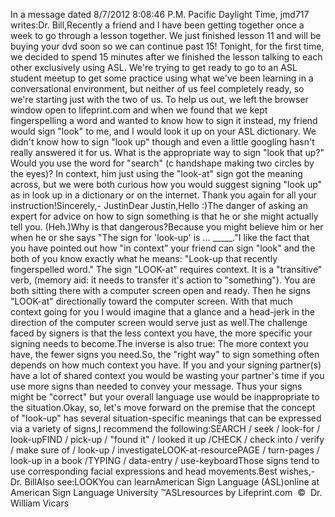 In a message dated 8/7/2012 8:08:46 P.M. Pacific Daylight Time, 
			jmd717 writes:Dr. Bill,Recently a friend 
			and I have been getting together once a week to go through a lesson 
			together. We just finished lesson 11 and will be buying your dvd 
			soon so we can continue past 15! Tonight, for the first time, we 
			decided to spend 15 minutes after we finished the lesson talking to 
			each other exclusively using ASL. We're trying to get ready to go to 
			an ASL student meetup to get some practice using what we've been 
			learning in a conversational environment, but neither of us feel 
			completely ready, so we're starting just with the two of us. To help 
			us out, we left the browser window open to lifeprint.com and when we 
			found that we kept fingerspelling a word and wanted to know how to 
			sign it instead, my friend would sign "look" to me, and I would look 
			it up on your ASL dictionary. We didn't know how to sign "look up" 
			though and even a little googling hasn't really answered it for us. 
			What is the appropriate way to sign "look that up?" Would you use 
			the word for "search" (c handshape making two circles by the eyes)? 
			In context, him just using the "look-at" sign got the meaning 
			across, but we were both curious how you would suggest signing "look 
			up" as in look up in a dictionary or on the internet. Thank you 
			again for all your instruction!Sincerely,-
			JustinDear Justin,Hello :)The danger of asking an expert for advice on how to sign something 
			is that he or she might actually tell you. (Heh.)Why is that dangerous?Because you might believe him or her when he or she says "The sign 
			for 'look-up' is ... _____."I like the fact that you have pointed out how "in context" your 
			friend can sign "look" and the both of you know exactly what he 
			means: "Look-up that recently fingerspelled word." The sign 
			"LOOK-at" requires context. It is a "transitive" verb, (memory aid: 
			it needs to transfer it's action to "something"). You are both 
			sitting there with a computer screen open and ready. Then he signs 
			"LOOK-at" directionally toward the computer screen. With that much 
			context going for you I would imagine that a glance and a head-jerk 
			in the direction of the computer screen would serve just as well.The challenge faced by signers is that the less context you have, 
			the more specific your signing needs to become.The inverse is also true: The more context you have, the fewer signs 
			you need.So, the "right way" to sign something often depends on how much 
			context you have. If you and your signing partner(s) have a lot of 
			shared context you would be wasting your partner's time if you use 
			more signs than needed to convey your message. Thus your signs might 
			be "correct" but your overall language use would be inappropriate to 
			the situation.Okay, so, let's move forward on the premise that the concept of 
			"look-up" has several situation-specific meanings that can be 
			expressed via a variety of signs,I recommend the following:SEARCH / seek / look-for / look-upFIND / pick-up / "found it" / looked it up /CHECK / check into / verify / make sure of / look-up / investigateLOOK-at-resourcePAGE / turn-pages / look-up in a book /TYPING / data-entry / use-keyboardThose signs tend to use corresponding facial expressions and head 
			movements.Best wishes,-
			Dr. BillAlso see:LOOKYou can learnAmerican Sign Language (ASL)online at American Sign Language University ™ASLresources by Lifeprint.com  ©  Dr. William Vicars